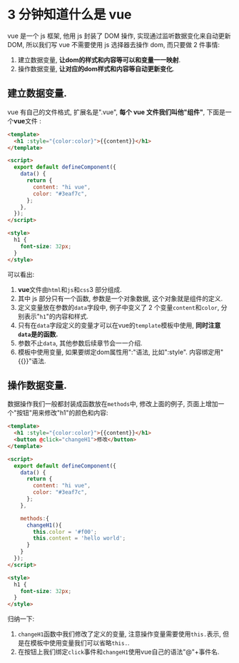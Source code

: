 # 3 分钟知道什么是 vue

vue 是一个 js 框架, 他用 js 封装了 DOM 操作, 实现通过监听数据变化来自动更新 DOM, 所以我们写 vue 不需要使用 js 选择器去操作 dom, 而只要做 2 件事情:

1. 建立数据变量, **让dom的样式和内容等可以和变量一一映射**.
2. 操作数据变量, **让对应的dom样式和内容等自动更新变化**.

## 建立数据变量.

vue 有自己的文件格式, 扩展名是".vue", **每个 vue 文件我们叫他"组件"**, 下面是一个**vue**文件 :

```html
<template>
  <h1 :style="{color:color}">{{content}}</h1>
</template>

<script>
  export default defineComponent({
    data() {
      return {
        content: "hi vue",
        color: "#3eaf7c",
      };
    },
  });
</script>

<style>
  h1 {
    font-size: 32px;
  }
</style>
```

可以看出:

1. **vue**文件由`html`和`js`和`css`3 部分组成.
2. 其中 js 部分只有一个函数, 参数是一个对象数据, 这个对象就是组件的定义.
3. 定义变量放在参数的`data`字段中, 例子中变义了 2 个变量`content`和`color`, 分别表示"`h1`"的内容和样式.
4. 只有在`data`字段定义的变量才可以在vue的`template`模板中使用, **同时注意`data`是的函数.**
5. 参数不止`data`, 其他参数后续章节会一一介绍.
6. 模板中使用变量, 如果要绑定dom属性用":"语法, 比如":style". 内容绑定用"{{}}"语法.

## 操作数据变量.
数据操作我们一般都封装成函数放在`methods`中, 修改上面的例子, 页面上增加一个"按钮"用来修改"h1"的颜色和内容:

```html
<template>
  <h1 :style="{color:color}">{{content}}</h1>
  <button @click="changeH1">修改</button>
</template>

<script>
  export default defineComponent({
    data() {
      return {
        content: "hi vue",
        color: "#3eaf7c",
      };
    },

    methods:{
      changeH1(){
        this.color = '#f00';
        this.content = 'hello world';
      }
    }
  });
</script>

<style>
  h1 {
    font-size: 32px;
  }
</style>
```
归纳一下:
1. `changeH1`函数中我们修改了定义的变量, 注意操作变量需要使用`this.`表示, 但是在模板中使用变量我们可以省略`this.`.
2. 在按钮上我们绑定`click`事件和`changeH1`使用vue自己的语法"@"+事件名.
